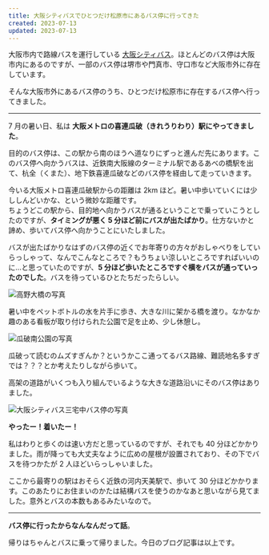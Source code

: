 ```yaml
---
title: 大阪シティバスでひとつだけ松原市にあるバス停に行ってきた
created: 2023-07-13
updated: 2023-07-13
---
```


大阪市内で路線バスを運行している [大阪シティバス](https://citybus-osaka.co.jp/)。ほとんどのバス停は大阪市内にあるのですが、一部のバス停は堺市や門真市、守口市など大阪市外に存在しています。

そんな大阪市外にあるバス停のうち、ひとつだけ松原市に存在するバス停へ行ってきました。

---

7 月の暑い日、私は **大阪メトロの喜連瓜破（きれうりわり）駅にやってきました**。

目的のバス停は、この駅から南のほうへ道なりにずっと進んだ先にあります。このバス停へ向かうバスは、近鉄南大阪線のターミナル駅であるあべの橋駅を出て、杭全（くまた）、地下鉄喜連瓜破などのバス停を経由して走っていきます。

今いる大阪メトロ喜連瓜破駅からの距離は 2km ほど。暑い中歩いていくには少ししんどいかな、という微妙な距離です。  
ちょうどこの駅から、目的地へ向かうバスが通るということで乗っていこうとしたのですが、**タイミングが悪く 5 分ほど前にバスが出たばかり**。仕方ないかと諦め、歩いてバス停へ向かうことにいたしました。

バスが出たばかりなはずのバス停の近くでお年寄りの方々がおしゃべりをしていらっしゃって、なんでこんなところで？もうちょい涼しいところですればいいのに…と思っていたのですが、**5 分ほど歩いたところですぐ横をバスが通っていったのでした**。バスを待っているひとたちだったらしい。

![高野大橋の写真](25b1e9ef-9bba-414c-51be-197551cb3000)

暑い中をペットボトルの水を片手に歩き、大きな川に架かる橋を渡り。なかなか趣のある看板が取り付けられた公園で足を止め、少し休憩し。

![瓜破南公園の写真](a5148397-605e-4c08-9f00-1e2392193700)

瓜破って読むのムズすぎんか？というかここ通ってるバス路線、難読地名多すぎでは？？？とか考えたりしながら歩いて。

高架の道路がいくつも入り組んでいるような大きな道路沿いにそのバス停はありました。

![大阪シティバス三宅中バス停の写真](c7206b7a-294f-43d4-186f-4c55e8fe6000)

**やったー！着いたー！**

私はわりと歩くのは速い方だと思っているのですが、それでも 40 分ほどかかりました。雨が降っても大丈夫なように広めの屋根が設置されており、その下でバスを待つかたが 2 人ほどいらっしゃいました。

ここから最寄りの駅はおそらく近鉄の河内天美駅で、歩いて 30 分ほどかかります。このあたりにお住まいのかたは結構バスを使うのかなあと思いながら見てました。意外とバスの本数もあるみたいなので。

---

**バス停に行ったからなんなんだって話**。

帰りはちゃんとバスに乗って帰りました。今日のブログ記事は以上です。
